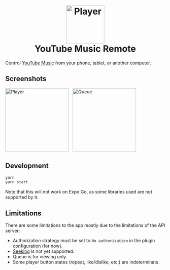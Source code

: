 <h1 align='center'>
  <img src="https://github.com/franz-dc/youtube-music-remote/blob/main/images/logo.webp" width="120px" style="max-width: 100%" alt="Player">
  <br>
  YouTube Music Remote
</h1>

Control [YouTube Music](https://github.com/th-ch/youtube-music) from your phone, tablet, or another computer.

## Screenshots

<p float="left">
  <img src="https://github.com/franz-dc/youtube-music-remote/blob/main/images/player.webp" width="200" style="max-width: 100%; margin-right: 8px;" alt="Player">
  <img src="https://github.com/franz-dc/youtube-music-remote/blob/main/images/queue.webp" width="200" style="max-width: 100%;" alt="Queue">
</p>

## Development

```bash
yarn
yarn start
```

Note that this will not work on Expo Go, as some libraries used are not supported by it.

## Limitations

There are some limitations to the app mostly due to the limitations of the API server:

- Authorization strategy must be set to `No authorization` in the plugin configuration (for now).
- [Seeking](https://github.com/th-ch/youtube-music/issues/2582) is not yet supported.
- Queue is for viewing only.
- Some player button states (repeat, like/dislike, etc.) are indeterminate.
